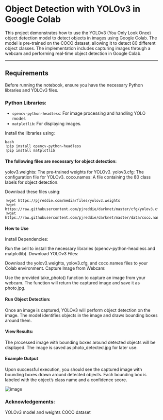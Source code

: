 # Object Detection with YOLOv3 in Google Colab

This project demonstrates how to use the YOLOv3 (You Only Look Once) object detection model to detect objects in images using Google Colab. The model is pre-trained on the COCO dataset, allowing it to detect 80 different object classes. The implementation includes capturing images through a webcam and performing real-time object detection in Google Colab.

---

## Requirements

Before running the notebook, ensure you have the necessary Python libraries and YOLOv3 files.

### Python Libraries:
- `opencv-python-headless`: For image processing and handling YOLO model.
- `matplotlib`: For displaying images.

Install the libraries using:

```
bash
!pip install opencv-python-headless
!pip install matplotlib
```

#### The following files are necessary for object detection:

yolov3.weights: The pre-trained weights for YOLOv3.
yolov3.cfg: The configuration file for YOLOv3.
coco.names: A file containing the 80 class labels for object detection.

Download these files using:

```
!wget https://pjreddie.com/media/files/yolov3.weights
!wget https://raw.githubusercontent.com/pjreddie/darknet/master/cfg/yolov3.cfg
!wget https://raw.githubusercontent.com/pjreddie/darknet/master/data/coco.names
```

#### How to Use
Install Dependencies:

Run the cell to install the necessary libraries (opencv-python-headless and matplotlib).
Download YOLOv3 Files:

Download the yolov3.weights, yolov3.cfg, and coco.names files to your Colab environment.
Capture Image from Webcam:

Use the provided take_photo() function to capture an image from your webcam. The function will return the captured image and save it as photo.jpg.

#### Run Object Detection:

Once an image is captured, YOLOv3 will perform object detection on the image. The model identifies objects in the image and draws bounding boxes around them.

#### View Results:

The processed image with bounding boxes around detected objects will be displayed. The image is saved as photo_detected.jpg for later use.

#### Example Output
Upon successful execution, you should see the captured image with bounding boxes drawn around detected objects. Each bounding box is labeled with the object’s class name and a confidence score.

![image](https://github.com/user-attachments/assets/526a36de-1edb-4ee0-82b7-7598b8628248)


### Acknowledgements:
YOLOv3 model and weights
COCO dataset

